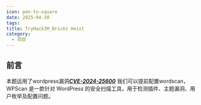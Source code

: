 ```yaml
---
icon: pen-to-square
date: 2025-04-30
tags: 
title: TryHack3M_Bricks Heist
category:
  - 项目
---
```

## 前言
本题运用了wordpress漏洞[**_CVE-2024-25600_**](https://medium.com/@chinamayjoshi/unauthenticated-remote-code-execution-rce-vulnerability-in-bricks-builder-for-wordpress-a12132c91cc1)
我们可以提前配置wordscan，WPScan 是一款针对 WordPress 的安全扫描工具，用于检测插件、主题漏洞、用户枚举及配置问题。
